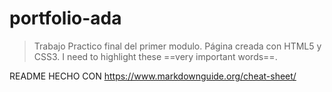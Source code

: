 # portfolio-ada

> Trabajo Practico final del primer modulo.
Página creada con HTML5 y CSS3.
I need to highlight these ==very important words==.





































README HECHO CON https://www.markdownguide.org/cheat-sheet/
